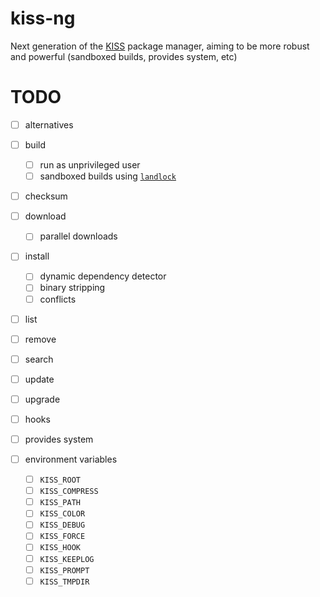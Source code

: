 # kiss-ng

Next generation of the [KISS](https://codeberg.org/kiss-community/kiss) package manager, aiming to be more robust and powerful (sandboxed builds, provides system, etc)

# TODO

- [ ] alternatives

- [ ] build
  - [ ] run as unprivileged user
  - [ ] sandboxed builds using [`landlock`](https://landlock.io)

- [ ] checksum

- [ ] download
  - [ ] parallel downloads

- [ ] install
  - [ ] dynamic dependency detector
  - [ ] binary stripping
  - [ ] conflicts

- [ ] list

- [ ] remove

- [ ] search

- [ ] update

- [ ] upgrade

- [ ] hooks

- [ ] provides system

- [ ] environment variables
  - [ ] `KISS_ROOT`
  - [ ] `KISS_COMPRESS`
  - [ ] `KISS_PATH`
  - [ ] `KISS_COLOR`
  - [ ] `KISS_DEBUG`
  - [ ] `KISS_FORCE`
  - [ ] `KISS_HOOK`
  - [ ] `KISS_KEEPLOG`
  - [ ] `KISS_PROMPT`
  - [ ] `KISS_TMPDIR`

